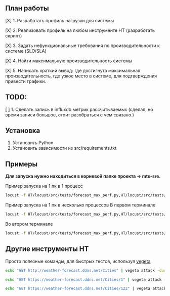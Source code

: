 ## План работы
[X] 1. Разработать профиль нагрузки для системы

[X] 2. Реализовать профиль на любом инструменте НТ (разработать скрипт)

[X] 3. Задать нефункциональные требования по производительности к системе (SLO/SLA)

[X] 4. Найти максимальную производительность системы

[X] 5. Написать краткий вывод: где достигнута максимальная производительность, где узкое место в системе, для подтверждения привести графики.

## TODO: 
[ ] 1. Сделать запись в influxdb метрик рассчитываемых (сделал, но время записи большое, стоит разобраться с чем связано.) 

## Установка 
1. Установить Python 
2. Установить зависимости из src/requirements.txt 

## Примеры 
**Для запуска нужно находиться в корневой папке проекта -> mts-sre.** 

Пример запуска на 1 пк в 1 процесс
```bash
locust -f HT/locust/src/tests/forecast_max_perf.py,HT/locust/src/tests/weather_forecast_max_perf.py,HT/locust/src/tests/city_max_perf.py,HT/locust/src/tests/load_shape/increase_steps.py 
```
Пример запуска на 1 пк в несколько процессов
В первом терминале 
```bash
locust -f HT/locust/src/tests/forecast_max_perf.py,HT/locust/src/tests/city_max_perf.py,HT/locust/src/tests/load_shape/increase_steps_no_data_in_db.py --master
```
Во втором терминале 
```bash
locust -f HT/locust/src/tests/forecast_max_perf.py,HT/locust/src/tests/city_max_perf.py,HT/locust/src/tests/load_shape/increase_steps_no_data_in_db.py --worker --master-host=localhost
```



## Другие инструменты НТ 
Просто полезные команды, для быстрых тестов, используя [vegeta](https://github.com/tsenart/vegeta)
```bash
echo "GET http://weather-forecast.ddns.net/Cities" | vegeta attack -duration=10m -rate=10/s 
```
```bash
echo "GET https://weather-forecast.ddns.net/Cities/1" | vegeta attack -duration=10m -rate=2/s 
```
```bash
echo "GET https://weather-forecast.ddns.net/Cities/122" | vegeta attack -duration=10m -rate=2/s 
```

